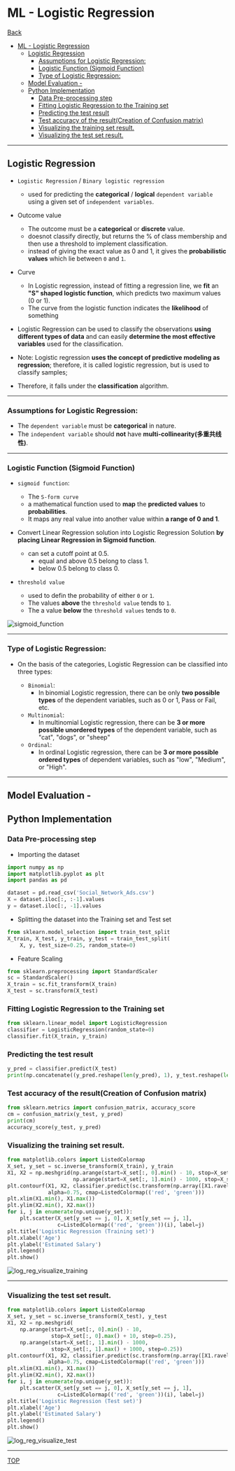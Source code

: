 # ML - Logistic Regression

[Back](../index.md)

- [ML - Logistic Regression](#ml---logistic-regression)
  - [Logistic Regression](#logistic-regression)
    - [Assumptions for Logistic Regression:](#assumptions-for-logistic-regression)
    - [Logistic Function (Sigmoid Function)](#logistic-function-sigmoid-function)
    - [Type of Logistic Regression:](#type-of-logistic-regression)
  - [Model Evaluation -](#model-evaluation--)
  - [Python Implementation](#python-implementation)
    - [Data Pre-processing step](#data-pre-processing-step)
    - [Fitting Logistic Regression to the Training set](#fitting-logistic-regression-to-the-training-set)
    - [Predicting the test result](#predicting-the-test-result)
    - [Test accuracy of the result(Creation of Confusion matrix)](#test-accuracy-of-the-resultcreation-of-confusion-matrix)
    - [Visualizing the training set result.](#visualizing-the-training-set-result)
    - [Visualizing the test set result.](#visualizing-the-test-set-result)

---

## Logistic Regression

- `Logistic Regression` / `Binary logistic regression`

  - used for predicting the **categorical** / **logical** `dependent variable` using a given set of `independent variables`.

- Outcome value

  - The outcome must be a **categorical** or **discrete** value.
  - doesnot classify directly, but returns the % of class membership and then use a threshold to implement classification.
  - instead of giving the exact value as 0 and 1, it gives the **probabilistic values** which lie between `0` and `1`.

- Curve

  - In Logistic regression, instead of fitting a regression line, we **fit** an **"S" shaped logistic function**, which predicts two maximum values (0 or 1).
  - The curve from the logistic function indicates the **likelihood** of something

- Logistic Regression can be used to classify the observations **using different types of data** and can easily **determine the most effective variables** used for the classification.

- Note: Logistic regression **uses the concept of predictive modeling as regression**; therefore, it is called logistic regression, but is used to classify samples;
- Therefore, it falls under the **classification** algorithm.

---

### Assumptions for Logistic Regression:

- The `dependent variable` must be **categorical** in nature.
- The `independent variable` should **not** have **multi-collinearity(多重共线性)**.

---

### Logistic Function (Sigmoid Function)

- `sigmoid function`:

  - The `S-form curve`
  - a mathematical function used to **map** the **predicted values** to **probabilities**.
  - It maps any real value into another value within **a range of 0 and 1**.

- Convert Linear Regression solution into Logistic Regression Solution **by placing Linear Regression in Sigmoid function**.

  - can set a cutoff point at 0.5.
    - equal and above 0.5 belong to class 1.
    - below 0.5 belong to class 0.

- `threshold value`
  - used to defin the probability of either `0` or `1`.
  - The values **above** the `threshold value` tends to `1`.
  - The a value **below** the `threshold values` tends to `0`.

![sigmoid_function](./pic/sigmoid_function.png)

---

### Type of Logistic Regression:

- On the basis of the categories, Logistic Regression can be classified into three types:

  - `Binomial`:
    - In binomial Logistic regression, there can be only **two possible types** of the dependent variables, such as 0 or 1, Pass or Fail, etc.
  - `Multinomial`:
    - In multinomial Logistic regression, there can be **3 or more possible unordered types** of the dependent variable, such as "cat", "dogs", or "sheep"
  - `Ordinal`:
    - In ordinal Logistic regression, there can be **3 or more possible ordered types** of dependent variables, such as "low", "Medium", or "High".

---

## Model Evaluation -

## Python Implementation

### Data Pre-processing step

- Importing the dataset

```py
import numpy as np
import matplotlib.pyplot as plt
import pandas as pd

dataset = pd.read_csv('Social_Network_Ads.csv')
X = dataset.iloc[:, :-1].values
y = dataset.iloc[:, -1].values
```

- Splitting the dataset into the Training set and Test set

```py
from sklearn.model_selection import train_test_split
X_train, X_test, y_train, y_test = train_test_split(
    X, y, test_size=0.25, random_state=0)
```

- Feature Scaling

```py
from sklearn.preprocessing import StandardScaler
sc = StandardScaler()
X_train = sc.fit_transform(X_train)
X_test = sc.transform(X_test)
```

### Fitting Logistic Regression to the Training set

```py
from sklearn.linear_model import LogisticRegression
classifier = LogisticRegression(random_state=0)
classifier.fit(X_train, y_train)
```

### Predicting the test result

```py
y_pred = classifier.predict(X_test)
print(np.concatenate((y_pred.reshape(len(y_pred), 1), y_test.reshape(len(y_test), 1)), 1))
```

### Test accuracy of the result(Creation of Confusion matrix)

```py
from sklearn.metrics import confusion_matrix, accuracy_score
cm = confusion_matrix(y_test, y_pred)
print(cm)
accuracy_score(y_test, y_pred)
```

### Visualizing the training set result.

```py
from matplotlib.colors import ListedColormap
X_set, y_set = sc.inverse_transform(X_train), y_train
X1, X2 = np.meshgrid(np.arange(start=X_set[:, 0].min() - 10, stop=X_set[:, 0].max() + 10, step=0.25),
                     np.arange(start=X_set[:, 1].min() - 1000, stop=X_set[:, 1].max() + 1000, step=0.25))
plt.contourf(X1, X2, classifier.predict(sc.transform(np.array([X1.ravel(), X2.ravel()]).T)).reshape(X1.shape),
             alpha=0.75, cmap=ListedColormap(('red', 'green')))
plt.xlim(X1.min(), X1.max())
plt.ylim(X2.min(), X2.max())
for i, j in enumerate(np.unique(y_set)):
    plt.scatter(X_set[y_set == j, 0], X_set[y_set == j, 1],
                c=ListedColormap(('red', 'green'))(i), label=j)
plt.title('Logistic Regression (Training set)')
plt.xlabel('Age')
plt.ylabel('Estimated Salary')
plt.legend()
plt.show()
```

![log_reg_visualize_training](./pic/log_reg_visualize_training.png)

---

### Visualizing the test set result.

```py
from matplotlib.colors import ListedColormap
X_set, y_set = sc.inverse_transform(X_test), y_test
X1, X2 = np.meshgrid(
    np.arange(start=X_set[:, 0].min() - 10,
              stop=X_set[:, 0].max() + 10, step=0.25),
    np.arange(start=X_set[:, 1].min() - 1000,
              stop=X_set[:, 1].max() + 1000, step=0.25))
plt.contourf(X1, X2, classifier.predict(sc.transform(np.array([X1.ravel(), X2.ravel()]).T)).reshape(X1.shape),
             alpha=0.75, cmap=ListedColormap(('red', 'green')))
plt.xlim(X1.min(), X1.max())
plt.ylim(X2.min(), X2.max())
for i, j in enumerate(np.unique(y_set)):
    plt.scatter(X_set[y_set == j, 0], X_set[y_set == j, 1],
                c=ListedColormap(('red', 'green'))(i), label=j)
plt.title('Logistic Regression (Test set)')
plt.xlabel('Age')
plt.ylabel('Estimated Salary')
plt.legend()
plt.show()
```

![log_reg_visualize_test](./pic/log_reg_visualize_test.png)

---

[TOP](#ml---logistic-regression)
